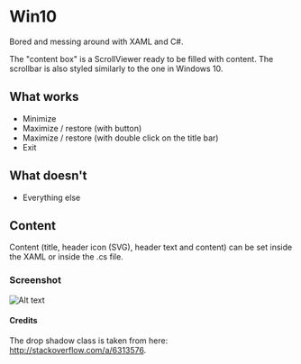 # Win10
Bored and messing around with XAML and C#.

The "content box" is a ScrollViewer ready to be filled with content. 
The scrollbar is also styled similarly to the one in Windows 10.

## What works
- Minimize
- Maximize / restore (with button)
- Maximize / restore (with double click on the title bar)
- Exit

## What doesn't
- Everything else

## Content
Content (title, header icon (SVG), header text and content) can be set inside the XAML or inside the .cs file.

### Screenshot
![Alt text](http://s4.postimg.org/u0brm4c59/win10.png)

#### Credits
The drop shadow class is taken from here: http://stackoverflow.com/a/6313576.
